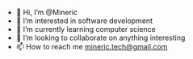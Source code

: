 - 👋 Hi, I’m @Mineric
- 👀 I’m interested in software development
- 🌱 I’m currently learning computer science
- 💞️ I’m looking to collaborate on anything interesting
- 📫 How to reach me mineric.tech@gmail.com

<!---
Mineric/Mineric is a ✨ special ✨ repository because its `README.md` (this file) appears on your GitHub profile.
You can click the Preview link to take a look at your changes.
--->
